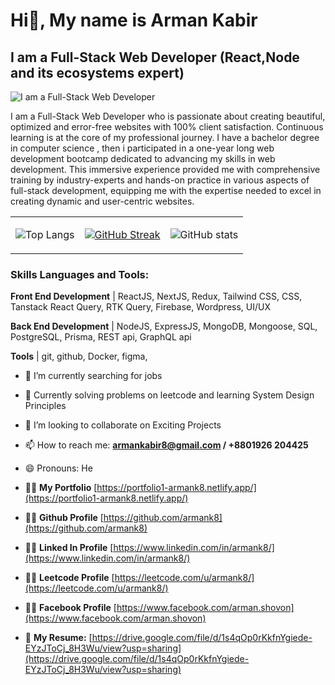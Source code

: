 ﻿# Hi👋, My name is Arman Kabir

## I am a Full-Stack Web Developer (React,Node and its ecosystems expert)

![I am a Full-Stack Web Developer](https://i.ibb.co/w4fzS64/Linked-In-cover-1.jpg)

I am a Full-Stack Web Developer who is passionate about creating beautiful, optimized and error-free websites with 100% client satisfaction. Continuous learning is at the core of my professional journey. I have a bachelor degree in computer science , then i participated in a one-year long web development bootcamp dedicated to advancing my skills in web development. This immersive experience provided me with comprehensive training by industry-experts and hands-on practice in various aspects of full-stack development, equipping me with the expertise needed to excel in creating dynamic and user-centric websites.

<table>
<tbody>

<tr>
<td>

![Top Langs](https://github-readme-stats.vercel.app/api/top-langs/?username=armank8&layout=donut&theme=dark)

</td>

<td>

[![GitHub Streak](https://github-readme-streak-stats.herokuapp.com?user=armank8&theme=highcontrast&hide_border=true&border_radius=4.3&card_width=600)](https://git.io/streak-stats)

</td>

<td>

![GitHub stats](https://github-readme-stats.vercel.app/api?username=armank8&show_icons=true&theme=dark)

</td>
</tr>

</tbody>
</table>

<h3 align="left">Skills Languages and Tools:</h3>
<b>Front End Development</b> | ReactJS, NextJS, Redux, Tailwind CSS, CSS, Tanstack React Query, RTK Query, Firebase, Wordpress, UI/UX

<b>Back End Development</b> | NodeJS, ExpressJS, MongoDB, Mongoose, SQL, PostgreSQL, Prisma, REST api, GraphQL api

<b>Tools</b> | git, github, Docker, figma,

- 🔭 I’m currently searching for jobs
- 🌱 Currently solving problems on leetcode and learning System Design Principles
- 👯 I’m looking to collaborate on Exciting Projects
- 📫 How to reach me: <b>armankabir8@gmail.com / +8801926 204425</b>
- 😄 Pronouns: He
- 👨‍💻 <b>My Portfolio</b> [https://portfolio1-armank8.netlify.app/](https://portfolio1-armank8.netlify.app/)

- 👨‍💻 <b>Github Profile</b> [https://github.com/armank8](https://github.com/armank8)

- 👨‍💻 <b>Linked In Profile</b> [https://www.linkedin.com/in/armank8/](https://www.linkedin.com/in/armank8/)

- 👨‍💻 <b>Leetcode Profile</b> [https://leetcode.com/u/armank8/](https://leetcode.com/u/armank8/)

- 👨‍💻 <b>Facebook Profile</b> [https://www.facebook.com/arman.shovon](https://www.facebook.com/arman.shovon)

- 📄 <b>My Resume:</b> [https://drive.google.com/file/d/1s4qOp0rKkfnYgiede-EYzJToCj_8H3Wu/view?usp=sharing](https://drive.google.com/file/d/1s4qOp0rKkfnYgiede-EYzJToCj_8H3Wu/view?usp=sharing)

